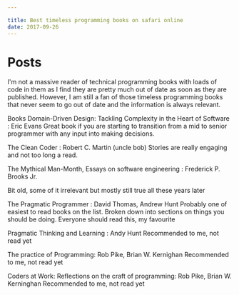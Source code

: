 ```yaml
---

title: Best timeless programming books on safari online
date: 2017-09-26
---
```


# Posts
I'm not a massive reader of technical programming books with loads of code in
them as I find they are pretty much out of date as soon as they are published.
However, I am still a fan of those timeless programming books that never seem to
go out of date and the information is always relevant.

Books
Domain-Driven Design: Tackling Complexity in the Heart of Software : Eric Evans
 Great book if you are starting to transition from a mid to senior programmer
with any input into making decisions.

The Clean Coder : Robert C.
Martin (uncle bob)
 Stories are really engaging and not too long a read.

The Mythical Man-Month, Essays on software engineering : Frederick P. Brooks Jr.

 Bit old, some of it irrelevant but mostly still true all these years later

The Pragmatic Programmer :
David Thomas, Andrew Hunt
 Probably one of easiest to read books on the list. Broken down into sections on
things you should be doing. Everyone should read this,
my favourite

Pragmatic Thinking and Learning :
Andy Hunt
 Recommended to me, not read yet

The practice of Programming: Rob Pike, Brian W. Kernighan
 Recommended to me, not read yet

Coders at Work: Reflections on the craft of programming:
Rob Pike, Brian W. Kerninghan
 Recommended to me, not read yet